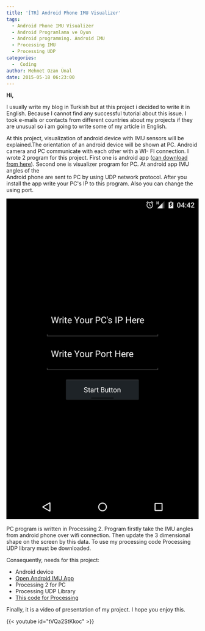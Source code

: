 ```yaml
---
title: '[TR] Android Phone IMU Visualizer'
tags:
  - Android Phone IMU Visualizer
  - Android Programlama ve Oyun
  - Android programming. Android IMU
  - Processing IMU
  - Processing UDP
categories:
  -  Coding
author: Mehmet Ozan Ünal
date: 2015-05-18 06:23:00
---
```


**Hi,**

I usually write my blog in Turkish but at this project i decided to write it in
English. Because I cannot find any successful tutorial about this issue. I took
e-mails or contacts from different countries about my projects if they
are unusual so i am going to write some of my article in English.

At this project, visualization of android device with IMU sensors will be
explained.The orientation of an android device will be shown at PC. Android
camera and PC communicate with each other with a WI- FI connection. I wrote 2
program for this project. First one is android app
([can download from here](https://drive.google.com/file/d/0B5j__Lyt9ozbNG9SdVBOOVowTjg/view?usp=sharing)).
Second one is visualizer program for PC. At android app IMU angles of the\
Android phone are sent to PC by using UDP network protocol. After you install
the app write your PC's IP to this program. Also you can change the using port.

![](Screenshot_2015-05-18-04-42-20.png)

PC program is written in Processing 2\. Program firstly take the IMU angles from
android phone over wifi connection. Then update the 3 dimensional shape on the
screen by this data. To use my processing code Processing UDP library must be
downloaded.

Consequently, needs for this project:

- Android device
- [Open Android IMU App](https://drive.google.com/file/d/0B5j__Lyt9ozbNG9SdVBOOVowTjg/view)
- Processing 2 for PC
- Processing UDP Library
- [This code for Processing](https://drive.google.com/file/d/0B5j__Lyt9ozbcXc1b1dDbXQ1Vms/view?usp=sharing)

Finally, it is a video of presentation of my project. I hope you enjoy this.

{{< youtube id="tVQa2StKkoc" >}}
